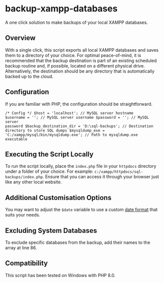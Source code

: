 # backup-xampp-databases
A one click solution to make backups of your local XAMPP databases.

## Overview
With a single click, this script exports all local XAMPP databases and saves them to a directory of your choice. For optimal peace-of-mind, it is recommended that the backup destination is part of an existing scheduled backup routine and, if possible, located on a different physical drive. Alternatively, the destination should be any directory that is automatically backed up to the cloud.

## Configuration
If you are familiar with PHP, the configuration should be straightforward.

<code>/* Config */
    $host                   = 'localhost';                        // MySQL server hostname
    $username               = '';                                 // MySQL server username
    $password               = '';                                 // MySQL server password
    $backup_destination_dir = 'D:\sql-backups';                   // Destination directory to store SQL dumps
    $mysqldump_exe          = 'C:/xampp/mysql/bin/mysqldump.exe'; // Path to mysqldump.exe executable
</code>

## Executing the Script Locally
To run the script locally, place the `index.php` file in your `httpdocs` directory under a folder of your choice. For example: `c:/xampp/httpdocs/sql-backups/index.php`. Ensure that you can access it through your browser just like any other local website.

## Additional Customisation Options
You may want to adjust the `$date` variable to use a custom <a href="https://www.php.net/manual/en/datetime.format.php">date format</a> that suits your needs.

## Excluding System Databases
To exclude specific databases from the backup, add their names to the array at line 86.

## Compatibility
This script has been tested on Windows with PHP 8.0.
